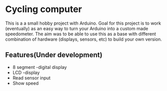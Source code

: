 # Cycling computer
This is a a small hobby project with Arduino.
Goal for this project is to work (eventually) as an easy way to turn your Arduino into a custom made speedometer. The aim was to be able to use this as a base with different combination of hardware (displays, sensors, etc) to build your own version.

## Features(Under development)
- 8 segment -digital display
- LCD -display
- Read sensor input
- Show speed
